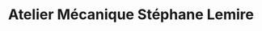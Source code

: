 ---
title: "Atelier Mécanique Stéphane Lemire"
url: /trois-rivieres/atelier-mecanique-stephane-lemire/
shop: car repair
---